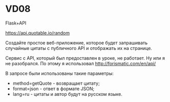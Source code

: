 # VD08
 Flask+API

https://api.quotable.io/random

Создайте простое веб-приложение, которое будет запрашивать случайные цитаты с публичного API и отображать их на странице.

Сервис с API, который был предоставлен в уроке, не работает. Ну или я не разобрался. По этому я использовал http://forismatic.com/en/api/

В запросе были использованы такие параметры:
- method=getQuote - возвращает цитату;
- format=json - ответ в формате JSON;
- lang=ru - цитаты и автор будут на русском языке.